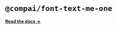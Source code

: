 # `@compai/font-text-me-one`

[**Read the docs &rarr;**](https://components.ai/docs/typefaces/text-me-one)
